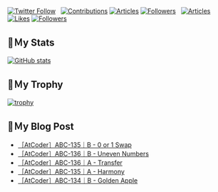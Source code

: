 [![Twitter Follow](https://img.shields.io/twitter/follow/hyperdb?label=twitter&logo=twitter&style=plastic)](https://twitter.com/hyperdb)
&nbsp;
[![Contributions](https://badgen.org/img/qiita/hyperdb/contributions?style=plastic)](https://qiita.com/hyperdb)
[![Articles](https://badgen.org/img/qiita/hyperdb/articles?style=plastic)](https://qiita.com/hyperdb)
[![Followers](https://badgen.org/img/qiita/hyperdb/followers?style=plastic)](https://qiita.com/hyperdb)
&nbsp;
[![Articles](https://badgen.org/img/zenn/hyperdb/articles)](https://zenn.dev/hyperdb)
[![Likes](https://badgen.org/img/zenn/hyperdb/likes?style=plastic)](https://zenn.dev/hyperdb)
[![Followers](https://badgen.org/img/zenn/hyperdb/followers?style=plastic)](https://zenn.dev/hyperdb)

## 🔖Ｍy Stats

[![GitHub stats](https://github-readme-stats-eight-theta.vercel.app/api?username=hyperdb&theme=radical&count_private=true&show_icons=true)](https://github.com/anuraghazra/github-readme-stats)

## 🔖Ｍy Trophy

[![trophy](https://github-profile-trophy.vercel.app/?username=hyperdb&theme=onedark)](https://github.com/ryo-ma/github-profile-trophy)

## 🔖Ｍy Blog Post

<!-- BLOG-POST-LIST:START -->
- [［AtCoder］ABC-135｜B - 0 or 1 Swap](https://zenn.dev/hyperdb/articles/79834ed40535ec)
- [［AtCoder］ABC-136｜B - Uneven Numbers](https://zenn.dev/hyperdb/articles/6020b8aa4e388f)
- [［AtCoder］ABC-136｜A - Transfer](https://zenn.dev/hyperdb/articles/52a9936ccc0215)
- [［AtCoder］ABC-135｜A - Harmony](https://zenn.dev/hyperdb/articles/21c318969d70a9)
- [［AtCoder］ABC-134｜B - Golden Apple](https://zenn.dev/hyperdb/articles/f7d5a215d0fa1f)
<!-- BLOG-POST-LIST:END -->
